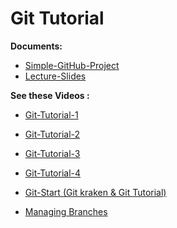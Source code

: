# Git Tutorial

**Documents:**

* [Simple-GitHub-Project](https://github.com/MMovasaghi/github.learn)
* [Lecture-Slides](https://github.com/MMovasaghi/github.learn/blob/master/Get%20Started%20with%20Git.pptx)

**See these Videos :**

* [Git-Tutorial-1](https://www.aparat.com/v/gE027)
* [Git-Tutorial-2](https://www.aparat.com/v/yNh5p)
* [Git-Tutorial-3](https://www.aparat.com/v/IpTvn)
* [Git-Tutorial-4](https://www.aparat.com/v/ObzKR)

* [Git-Start (Git kraken & Git Tutorial)](https://support.gitkraken.com/start-here/guide/)
* [Managing Branches](https://support.gitkraken.com/working-with-repositories/branching-and-merging/)

